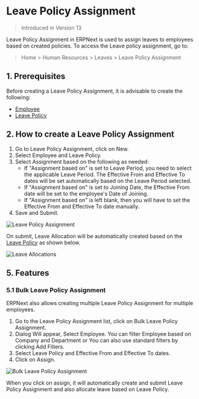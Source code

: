 <!-- add-breadcrumbs -->
# Leave Policy Assignment

> Introduced in Version 13

Leave Policy Assignment in ERPNext is used to assign leaves to employees based on created policies. To access the Leave policy assignment, go to:

> Home > Human Resources > Leaves > Leave Policy Assignment

## 1. Prerequisites

Before creating a Leave Policy Assignment, it is advisable to create the following:

* [Employee](/docs/user/manual/en/human-resources/employee)
* [Leave Policy](/docs/user/manual/en/human-resources/leave-policy)

## 2. How to create a Leave Policy Assignment

1. Go to Leave Policy Assignment, click on New.
1. Select Employee and Leave Policy.
1. Select Assignment based on the following as needed:
    * If "Assignment based on" is set to Leave Period, you need to select the applicable Leave Period. The Effective From and Effective To dates will be set automatically based on the Leave Period selected.
    * If "Assignment based on" is set to Joining Date, the Effective From date will be set to the employee's Date of Joining.
    * If "Assignment based on" is left blank, then you will have to set the Effective From and Effective To date manually.
1. Save and Submit.

<img class="screenshot" alt="Leave Policy Assignment"
    src="{{docs_base_url}}/assets/img/human-resources/leave-policy-assignment.png">

On submit, Leave Allocation will be automatically created based on the [Leave Policy](/docs/user/manual/en/human-resources/leave-policy) as shown below.

<img class="screenshot" alt="Leave Allocations"
    src="{{docs_base_url}}/assets/img/human-resources/granted-leaves.png">

## 5. Features
### 5.1 Bulk Leave Policy Assignment

ERPNext also allows creating multiple Leave Policy Assignment for multiple employees.

1. Go to the Leave Policy Assignment list, click on Bulk Leave Policy Assignment.
1. Dialog Will appear, Select Employee. You can filter Employee based on Company and Department or You can also use standard filters by clicking Add Filters.
1. Select Leave Policy and Effective From and Effective To dates.
1. Click on Assign.

<img class="screenshot" alt="Bulk Leave Policy Assignment" src="{{docs_base_url}}/assets/img/human-resources/bulk-leave-policy-assignment.png">

When you click on assign, it will automatically create and submit Leave Policy Assignment and also allocate leave based on Leave Policy.
